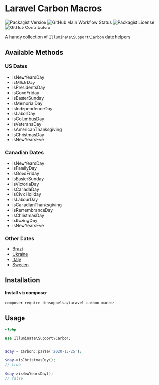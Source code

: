 # Laravel Carbon Macros

![Packagist Version](https://img.shields.io/packagist/v/dansoppelsa/laravel-carbon-macros) ![GitHub Main Workflow Status](https://img.shields.io/github/workflow/status/dansoppelsa/laravel-carbon-macros/Tests/master) ![Packagist License](https://img.shields.io/packagist/l/dansoppelsa/laravel-carbon-macros) ![GitHub Contributors](https://img.shields.io/github/contributors/dansoppelsa/laravel-carbon-macros) 

A handy collection of `Illuminate\Support\Carbon` date helpers

## Available Methods

### US Dates
- isNewYearsDay
- isMlkJrDay
- isPresidentsDay
- isGoodFriday
- isEasterSunday
- isMemorialDay
- isIndependenceDay
- isLaborDay
- isColumbusDay
- isVeteransDay
- isAmericanThanksgiving
- isChristmasDay
- isNewYearsEve

### Canadian Dates
- isNewYearsDay
- isFamilyDay
- isGoodFriday
- isEasterSunday
- isVictoriaDay
- isCanadaDay
- isCivicHoliday
- isLabourDay
- isCanadianThanksgiving
- isRemembranceDay
- isChristmasDay
- isBoxingDay
- isNewYearsEve

### Other Dates

- [Brazil](./docs/brazil.md)
- [Ukraine](./docs/ukraine.md)
- [Italy](./docs/italy.md)
- [Sweden](./docs/sweden.md)


## Installation
#### Install via composer
```
composer require dansoppelsa/laravel-carbon-macros
```

## Usage
```php
<?php

use Illuminate\Support\Carbon;


$day = Carbon::parse('2020-12-25');

$day->isChristmasDay();
// true

$day->isNewYearsDay();
// false
``` 
